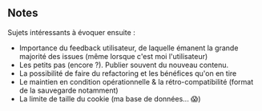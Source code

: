 ## Notes

Sujets intéressants à évoquer ensuite :

- Importance du feedback utilisateur, de laquelle émanent la grande majorité des issues (même lorsque c'est moi l'utilisateur)
- Les petits pas (encore ?). Publier souvent du nouveau contenu.
- La possibilité de faire du refactoring et les bénéfices qu'on en tire
- Le maintien en condition opérationnelle & la rétro-compatibilité (format de la sauvegarde notamment)
- La limite de taille du cookie (ma base de données... 😱)
